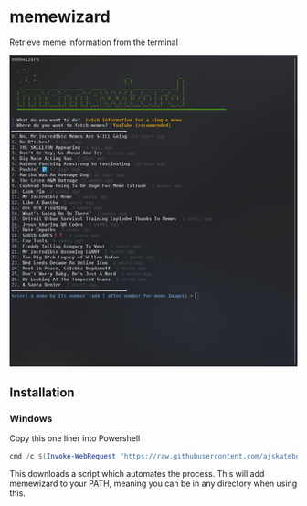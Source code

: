 # memewizard
Retrieve meme information from the terminal

![img](https://github.com/ajskateboarder/stuff/blob/main/terminal.png?raw=true)

## Installation

### Windows
Copy this one liner into Powershell
``` powershell
cmd /c $(Invoke-WebRequest "https://raw.githubusercontent.com/ajskateboarder/stuff/main/more/install.bat")
```
This downloads a script which automates the process. This will add memewizard to your PATH, meaning you can be in any directory when using this.

